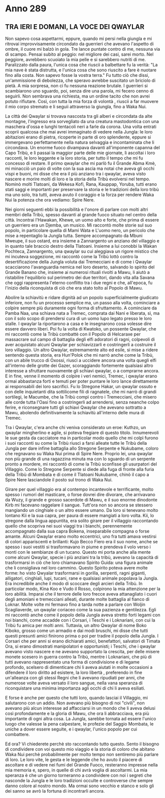 # Anno 289

## TRA IERI E DOMANI, LA VOCE DEI QWAYLAR


Non sapevo cosa aspettarmi, eppure, quando mi persi nella giungla e mi ritrovai improvvisamente circondato da guerrieri che avevano l'aspetto di ombre, il cuore mi balzò in gola. Tre lance puntate contro di me, nessuna via di scampo. Pensai subito al peggio: nel migliore dei casi, sarei morto. Nel peggiore, avrebbero scuoiato la mia pelle e si sarebbero nutriti di me.
Paralizzato dalla paura, l'unica cosa che riuscii a balbettare fu la verità: "La mia nave è stata distrutta, e l'unica cosa che sono riuscito a fare è nuotare fino alla costa. Non sapevo fosse la vostra terra." Fu tutto ciò che dissi, un'ammissione di debolezza, che speravo avrebbe suscitato un briciolo di pietà.
A mia sorpresa, non ci fu nessuna reazione brutale. I guerrieri si scambiarono uno sguardo, poi, senza dire una parola, mi fecero cenno di seguirli. Non sembrava una richiesta, ma un ordine tacito che non avrei potuto rifiutare. Così, con tutta la mia forza di volontà , riuscii a far muovere il mio corpo stremato e li seguii attraverso la giungla, fino a Waka Nui.

La città dei Qwaylar si trovava nascosta tra gli alberi e circondata da alte montagne, l'ingresso era sorvegliato da una creatura mastodontica con una maschera d'ossa e lunghi tentacoli neri a farle da corona. Una volta entrati scoprii qualcosa che mai avrei immaginato di vedere nella Jungla: le loro abitazioni erano di pietra, ricoperte in parte di oro splendente, eppure si immergevano perfettamente nella natura selvaggia e incontaminata che li circondava. Un enorme fuoco divampava davanti all'imponente capanna del Capo Tribù, e lì passai la maggior parte delle mie giornate, lì ascoltai i loro racconti, le loro leggente e la loro storia, per tutto il tempo che mi fu concesso di restare.
Il primo qwaylar che mi parlò fu il Grande Abma Kmè, mi minacciò un paio di volte con la sua ascia ma notai che aveva gli occhi vispi e buoni, mi disse che era il più anziano tra i qwaylar, aveva visto nascere e morire molti di loro e la storia della Tribù evolversi nel tempo. Nominò molti Tlatoani, da Wekesa Kofi, Rana, Kauppap, Yoruba, tutti erano stati saggi e importanti per preservare la storia e le tradizioni della loro tribù ma uno solo, tra tutti, aveva avuto il coraggio e la forza per rendere Waka Nui la potenza che ora vediamo: Spire Nere.

Nei giorni seguenti ebbi la possibilità e l'onore di parlare con molti altri membri della Tribù, spesso davanti al grande fuoco situato nel centro della città.
Incontrai l'Hawakan, Khewe, un uomo alto e forte, che prima di essere un guerriero era un Djemba, un musico. Mi raccontò molte storie sul suo popolo, in particolare quella di Mami Wata e L'uomo nero, un pericolo che mise a repentaglio la Jungla tutta. Sempre accompagnato da Mbuni Mweupe, il suo ostard, era insieme a Zannargento un anziano del villaggio e in quanto tale braccio destro della Tlatoani.
Insieme a lui conobbi la Wakan Pochteca, Zannargento, una qwaylar su cui aleggiava un rigore mistico che mi incuteva soggezione, mi raccontò come la Tribù lottò contro la desertificazione della Jungla voluta dai Tremecciani e di come i Qwaylar scacciarono l'avanguardia nemica nel loro deserto, salvando lo spirito del Grande Banano che, insieme ai numerosi rituali rivolti a Mawu, li aiutò a ristabilire l'equilibrio sul perimetro dei due territori, dando vita alla Savana che oggi rappresenta l'eterno conflitto tra i due regni e che, all'epoca, fu l'inizio della riconquista di ciò che era stato tolto al Popolo di Mawu.

Abolire la schiavitù e ridare dignità ad un popolo superficialmente giudicato inferiore, non fu un processo semplice ma, un passo alla volta, cominciare a colpire sempre più duramente ogni forma di sfruttamento.
A cominciare da Pamba Naa, una schiava nata a Tremec, comprata dai Nani e liberata, sì, ma con il solo scopo di prendersi cura di un uomo lupo legato presso le loro stalle. I qwaylar la riportarono a casa e le insegnarono cosa volesse dire essere davvero liberi.
Poi fu la volta di Kwatoko, un possente Qwaylar, che mi raccontò come la Tribù combattè con il Popolo di Helcaraxe per massacrare sul campo di battaglia degli elfi adoratori di ragni, colpevoli di aver acquistato alcuni Qwaylar per schiavizzarli e costringerli a costruire il loro villaggio. Un altro Qwaylar, estremamente alto ed esile, si mise a ridere sentendo questa storia, era Hun'Polok che mi narrò anche come la Tribù, con un abile trucco di Oxossi, riuscì a uccidere ancora una volta quegli elfi all'interno delle grotte dei Gazer, scoraggiando fortemente qualsiasi altro interesse a sfruttare nuovamente gli schiavi qwaylar, o a comprarne ancora.
E in fine, venne il momento di colpire i veri nemici, Tremec, i qwaylar erano ormai abbastanza forti e temuti per poter puntare le loro lance direttamente ai responsabili dei loro sacrifici. Fu lo Stregone Hakar, un qwaylar ossuto e con delle inquietanti dita sottilicome fili di ragnatele, che mi narrò di grandi sortilegi, le Macumbe, che la Tribù compì contro i Tremecciani, che misero alle corde tutta l'Oasi fino a costringerli ad arrendersi, senza neanche colpo ferire, e riconsegnare tutti gli schiavi Qwaylar che avevano sottratto a Mawu, abolendo definitivamente la schiavitù all'interno delle mura di Tremec.

Tra i Qwaylar, c'era anche chi veniva considerato un eroe: Kuthzo, un qwaylar mingherlino e agile, si poteva fregiare di questo titolo. Innumerevoli le sue gesta da cacciatore ma in particolar modo quello che mi colpì furono i suoi racconti su come la Tribù riuscì a farsi alleate tutte le Tribù della Jungla per dare infine battaglia allo Stregone Serpente e Nukubame, coloro che regnavano su Waka Nui prima di Spire Nere.
Proprio lei, una qwaylar non più grande di una ragazzina minuta ma con lo sguardo di un serpente pronto a mordere, mi raccontò di come la Tribù sconfisse gli usurpatori del Villaggio. Come lo Stregone Serpente si diede alla fuga di fronte alla furia della Tribù di Mombata e di come il Tlatoani Nukubame, chinò il capo a Spire Nere lasciandole il posto sul trono di Waka Nui.

Girare per quel villaggio era al contempo incantevole e terrificante, molto spesso i rumori del masticare, o forse dovrei dire divorare, che arrivavano da Wuzy, il grande e grosso sacerdote di Mawu, e il suo enorme dinodonte Kirb mi facevano raggelare il sangue. Tutt'ora non so ancora se stessero mangiando un cinghiale o un altro essere umano. Da loro si tenevano molto lontano Kii e la sua capra, per paura di essere mangiati a loro volta. Kii, lo stregone dalla lingua appuntita, era solito girare per il villaggio raccontando quello che scopriva nei suoi viaggi tra i bianchi, perennemente accompagnato dalla sua capra Bokena, inseparabile compagna o forse amante.
Alcuni Qwaylar erano molto eccentrici, uno fra tutti amava vestirsi di colori appariscenti e brillanti: Kujo Becco Fiero era il suo nome, anche se spesso i suoi vestiti si trasformavano in piume e prendeva il volo verso i monti con le sembianze di un tucano.
Questo mi porta anche alla mente come alcuni Qwaylar, specie i più anziani tra la tribù, avevano la capacità di trasformarsi in ciò che loro chiamavano Spirito Guida: una figura animale che li consigliava nel loro cammino.
Questo Spirito poteva avere molte forme: ho visto Qwyalar trasformarsi in gorilla, serpenti, ragni giganti, alligatori, cinghiali, lupi, tucani, rane e qualsiasi animale popolava la Jungla.
Era incredibile anche il modo di scoccare degli arcieri della Tribù. In particolar modo, Kina Koo e Vudo il Rosso, colpirono la mia attenzione per la loro abilità. Imparai che il terrore delle loro frecce aveva attanagliato i cuori degli amoniani e tremecciani alleati, durante molte battaglia al fianco di Loknar.
Molte volte mi fermavo fino a tarda notte a parlare con Woljin Scagliaverde, un qwaylar coriaceo come la sua pazienza e gentilezza. Egli mi raccontò anche come il popolo della Jungla aveva stretto forti legami con noi bianchi, come accadde con i Corsari, i Teschi e i Loknariani, con cui la Tribù fu amica per molti anni. Tuttavia, un altro Qwaylar di nome Boko Kiboko, grosso come un armadio e dai modi bruschi, mi disse che tutti questi presunti amici finirono prima o poi per tradire il popolo della Jungla. I Corsari che per anni si erano dichiarati amici, benefattori, salvatori di Timata Ora, si erano dimostrati manipolatori e opportunisti; i Teschi, che i qwaylar avevano visto nascere e ne avevano supportato la crescita, per delle misere monete scesero in guerra contro la Tribù, mentre i Loknariani, che più di tutti avevano rappresentato una forma di condivisione e di legame profondo, scelsero di dimenticare chi li aveva aiutati in molte occasioni a difendere il loro diritto ad esistere, la loro libertà , preferendo in fine un'alleanza con gli stessi Regni che li avevano ripudiati per anni, che numerose volte aveva versato il loro sangue, nella vana speranza di riconquistare una minima importanza agli occhi di chi li aveva esiliati.

E forse è anche per questo che tutti loro, quando lasciai il Villaggio, mi salutarono con un addio. Non avevano più bisogno di noi "civili", non avevano più alcun interesse ad affacciarsi in un mondo che li aveva delusi così profondamente e la gloria di Mawu, che ora li abbracciava, era più importante di ogni altra cosa. La Jungla, sarebbe tornata ad essere l'unico luogo che valesse la pena calpestare, le profezie del Saggio Mombata, le uniche a dover essere seguite, e i qwaylar, l'unico popolo per cui combattere.

Ed ora? Vi chiederete perchè sto raccontando tutto questo.
Sento il bisogno di condividere con voi questo mio viaggio e la storia di coloro che abitano Waka Nui perchè probabilmente per molto tempo non sentiremo più parlare di loro. Le loro vite, le gesta e le leggende che ho avuto il piacere di ascoltare e di vedere nei fumi del Grande Fuoco, resteranno impresse nella mia memoria e, spero, in quelle di chi avrà voglia di ascoltarmi. La mia speranza è che un giorno torneranno a condividere con noi i segreti che nasconde la Jungla e le loro tradizioni occulte e controverse che sempre danno colore al nostro mondo.
Ma ormai sono vecchio e stanco e solo gli dei sanno se avrò la fortuna di incontrarli ancora.